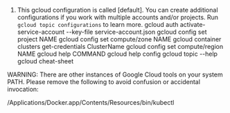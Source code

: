 1. This gcloud configuration is called [default]. You can create additional configurations if you work with multiple accounts and/or projects.
   Run `gcloud topic configurations` to learn more.
gcloud auth activate-service-account --key-file service-account.json
gcloud config set project NAME
gcloud config set compute/zone NAME
gcloud container clusters get-credentials ClusterName
gcloud config set compute/region NAME
gcloud help COMMAND
gcloud help config
gcloud topic --help
gcloud cheat-sheet


WARNING:   There are other instances of Google Cloud tools on your system PATH.
Please remove the following to avoid confusion or accidental invocation:

/Applications/Docker.app/Contents/Resources/bin/kubectl